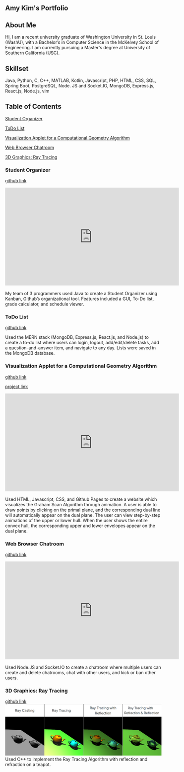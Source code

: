 ## Amy Kim's Portfolio

## About Me
Hi, I am a recent university graduate of Washington University in St. Louis (WashU), with a Bachelor’s in Computer Science in the McKelvey School of Engineering.  I am currently pursuing a Master's degree at University of Southern California (USC).

## Skillset
Java, Python, C, C++, MATLAB, Kotlin, Javascript, PHP, HTML, CSS, SQL, Spring Boot, PostgreSQL, Node. JS and Socket.IO, MongoDB, Express.js, React.js, Node.js, vim

## Table of Contents
[Student Organizer](#student-organizer)

[ToDo List](#todo-list)

[Visualization Applet for a Computational Geometry Algorithm](#visualization-applet-for-a-computational-geometry-algorithm)

[Web Browser Chatroom](#web-browser-chatroom)

[3D Graphics: Ray Tracing](#ray-tracing)

### Student Organizer
[github link](https://github.com/wustlcse237sp20/project-mancini-felsheim-kim-237project)

<iframe width="560" height="315" src="https://www.youtube.com/embed/KlwTVzSYV3w" title="YouTube video player" frameborder="0" allow="accelerometer; autoplay; clipboard-write; encrypted-media; gyroscope; picture-in-picture" allowfullscreen></iframe>


My team of 3 programmers used Java to create a Student Organizer using Kanban, Github’s organizational tool.  Features included a GUI, To-Do list, grade calculator, and schedule viewer.


### ToDo List
[github link](https://github.com/amykim21/mern-creative-project) 

Used the MERN stack (MongoDB, Express.js, React.js, and Node.js) to create a to-do list where users can login, logout, add/edit/delete tasks, add a question-and-answer item, and navigate to any day. Lists were saved in the MongoDB database.


### Visualization Applet for a Computational Geometry Algorithm
[github link](https://github.com/amykim21/amykim21.github.io)

[project link](https://amykim21.github.io/)

<iframe width="560" height="315" src="https://www.youtube.com/embed/BnSIgB6N15k" title="Visualization Applet" frameborder="0" allow="accelerometer; autoplay; clipboard-write; encrypted-media; gyroscope; picture-in-picture" allowfullscreen></iframe>


Used HTML, Javascript, CSS, and Github Pages to create a website which visualizes the Graham Scan Algorithm through animation.
A user is able to draw points by clicking on the primal plane, and the corresponding dual line will automatically appear on the dual plane. The user can view step-by-step animations of the upper or lower hull. When the user shows the entire convex hull, the corresponding upper and lower envelopes appear on the dual plane.


### Web Browser Chatroom
[github link](https://github.com/amykim21/node-socket-chatroom)

<iframe width="560" height="315" src="https://www.youtube.com/embed/Gy-ieL_ylYE" title="YouTube video player" frameborder="0" allow="accelerometer; autoplay; clipboard-write; encrypted-media; gyroscope; picture-in-picture" allowfullscreen></iframe>

Used Node.JS and Socket.IO to create a chatroom where multiple users can create and delete chatrooms, chat with other users, and kick or ban other users.

### 3D Graphics: Ray Tracing
[github link](https://github.com/amykim21/csci-580-project/tree/development)
<img src="ray-tracing.png"/>
Used C++ to implement the Ray Tracing Algorithm with reflection and refraction on a teapot.
